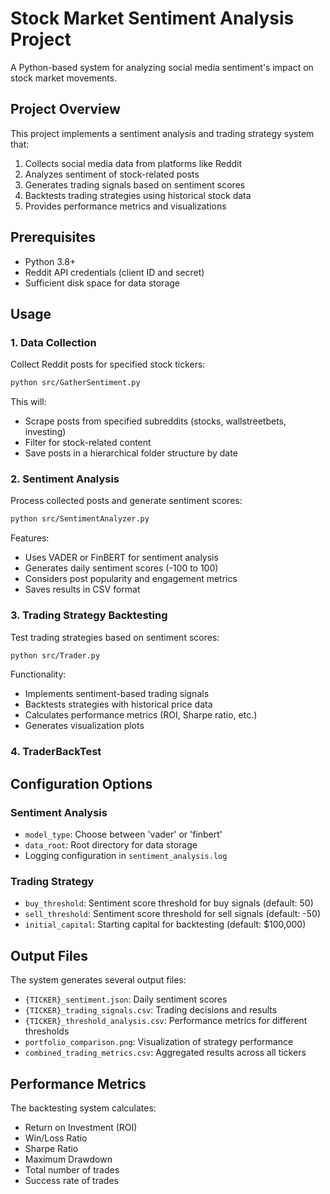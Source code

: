 # Stock Market Sentiment Analysis Project
A Python-based system for analyzing social media sentiment's impact on stock market movements.

## Project Overview
This project implements a sentiment analysis and trading strategy system that:
1. Collects social media data from platforms like Reddit
2. Analyzes sentiment of stock-related posts 
3. Generates trading signals based on sentiment scores
4. Backtests trading strategies using historical stock data
5. Provides performance metrics and visualizations


## Prerequisites
- Python 3.8+
- Reddit API credentials (client ID and secret)
- Sufficient disk space for data storage


## Usage

### 1. Data Collection
Collect Reddit posts for specified stock tickers:
```bash
python src/GatherSentiment.py
```
This will:
- Scrape posts from specified subreddits (stocks, wallstreetbets, investing)
- Filter for stock-related content
- Save posts in a hierarchical folder structure by date

### 2. Sentiment Analysis
Process collected posts and generate sentiment scores:
```bash
python src/SentimentAnalyzer.py
```
Features:
- Uses VADER or FinBERT for sentiment analysis
- Generates daily sentiment scores (-100 to 100)
- Considers post popularity and engagement metrics
- Saves results in CSV format

### 3. Trading Strategy Backtesting
Test trading strategies based on sentiment scores:
```bash
python src/Trader.py
```
Functionality:
- Implements sentiment-based trading signals
- Backtests strategies with historical price data
- Calculates performance metrics (ROI, Sharpe ratio, etc.)
- Generates visualization plots

### 4. TraderBackTest

## Configuration Options

### Sentiment Analysis
- `model_type`: Choose between 'vader' or 'finbert'
- `data_root`: Root directory for data storage
- Logging configuration in `sentiment_analysis.log`

### Trading Strategy
- `buy_threshold`: Sentiment score threshold for buy signals (default: 50)
- `sell_threshold`: Sentiment score threshold for sell signals (default: -50)
- `initial_capital`: Starting capital for backtesting (default: $100,000)

## Output Files
The system generates several output files:
- `{TICKER}_sentiment.json`: Daily sentiment scores
- `{TICKER}_trading_signals.csv`: Trading decisions and results
- `{TICKER}_threshold_analysis.csv`: Performance metrics for different thresholds
- `portfolio_comparison.png`: Visualization of strategy performance
- `combined_trading_metrics.csv`: Aggregated results across all tickers

## Performance Metrics
The backtesting system calculates:
- Return on Investment (ROI)
- Win/Loss Ratio
- Sharpe Ratio
- Maximum Drawdown
- Total number of trades
- Success rate of trades